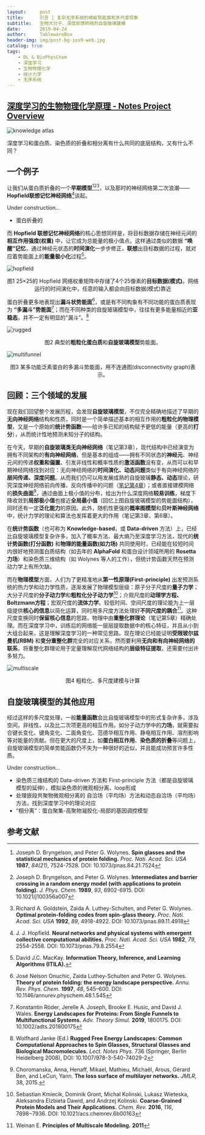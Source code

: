 ```yaml
---
layout:     post
title:      引言 | 复杂无序系统的崎岖势能面和多尺度现象
subtitle:   生物大分子、深度前馈网络的自旋玻璃建模
date:       2019-04-24
author:     TablewareBox
header-img: img/post-bg-ios9-web.jpg
catalog: true
tags:
    - DL & BioPhysChem
    - 深度学习
    - 生物物理化学
    - 统计力学
    - 无序系统
---
```


## [深度学习的生物物理化学原理 - Notes Project Overview](https://tablewarebox.github.io/2019/02/16/DL_BioPhysChem_content/)

![knowledge atlas](https://tablewarebox.files.wordpress.com/2018/11/concept-map-81.png)

深度学习和蛋白质、染色质的折叠和相分离有什么共同的底层结构，又有什么不同？

## 一个例子

让我们从蛋白质折叠的一个**早期模型**[^1][^2][^3]，以及那时的神经网络第二次浪潮——**Hopfield联想记忆神经网络**[^4]谈起。

Under construction...

* 蛋白折叠的

而 **Hopfield 联想记忆神经网络**的核心思想同样是，将目标数据存储在神经元间的**相互作用强度(权重)** 中，让它成为总能量的极小值点。这样通过类似的数据 **“唤醒”记忆**，通过神经元状态的**时间演化**一步步修正，**联想**出目标数据的过程，就对应着势能面上的**能量极小化**过程[^5]。

![hopfield](https://tablewarebox.files.wordpress.com/2019/04/intro_1_hopfield.png)

<div align="center">图1  25×25的 Hopfield 网络权重矩阵中存储了4个25像素的<b>目标数据(模式)</b>。网络运行的时间演化中，任意的输入都会向目标数据(模式)靠近</div>

蛋白折叠更多地表现出**漏斗状势能面**[^6]，或是有不同构象有不同功能的蛋白质表现为 **“多漏斗”势能面**[^7]；而在不同种类的自旋玻璃模型中，往往有更多能量相近的**亚稳态**，并不一定有明显的“漏斗”。[^8]

![rugged](https://tablewarebox.files.wordpress.com/2019/04/intro_2_rugged.png)
<div align="center">图2  典型的<b>粗粒化蛋白质</b>和<b>自旋玻璃模型</b>势能面。</div>

![multifunnel](https://tablewarebox.files.wordpress.com/2019/04/intro_3_multifunnel.png)
<div align="center">图3  某多功能泛素蛋白的多漏斗势能面，用不连通图(disconnectivity graph)表示。</div>

## 回顾：三个领域的发展

现在我们回望整个发展历程，会发现**自旋玻璃模型**，不仅完全精确地描述了早期的**无向神经网络**结构和性质，同时是一个简单描述基本的相互作用的**粗粒化的物理模型**，又是一个原始的**统计势函数**——给许多已知的结构赋予更低的能量（更高的**打分**），从而统计性地预测未知分子的结构。

在今天，早期的**自旋玻璃类无向神经网络**（笔记第3章），现代结构中已经演变为拥有不同架构的**有向神经网络**，但是基本的组成——拥有不同状态的**神经元**、神经元间的传递**权重和偏置**、引发非线性和概率性质的**激活函数**没有变，从而可以和早期神经网络找到对应：无向神经网络的**时间演化、动态问题**类似于有向神经网络的**层间传递、深度问题**。从而我们仍可以用发展成熟的自旋玻璃**静态、动态**理论，研究深度神经网络前向传播、反向传播中的问题（[笔记第4章](https://tablewarebox.github.io/2019/04/15/DL_BioPhysChem_04_DeepMFT/)）；或者直接建模网络的**损失曲面**[^9]，通过曲面上极小值的分布，给出为什么深度网络**较易训练**，梯度下降收敛到**局部极小值**也接近**全局最小值**（回忆上图自旋玻璃模型的势能面结构），同时还有一定**泛化能力**的原因。此外，随机性更强的**概率图模型**和**贝叶斯神经网络**中，统计力学的理论和算法也发挥着更大的作用（笔记第3章、第6章）。

在**统计势函数**（也可称为 **Knowledge-based**，或 **Data-driven** 方法）上，已经比自旋玻璃模型复杂许多，加入了概率方法、最大熵乃至深度学习方法，现代的**统计势函数(打分函数)** 和**物理的能量函数(如力场)** 共同使用时，已经能在较短时间内很好地预测蛋白质结构（如去年的 **AlphaFold** 和蛋白设计领域所用的 **Rosetta 力场**）和染色质三维结构（如 Wolynes 等人的工作），但统计势函数天然在预测动力学上有所欠缺。

而在**物理模型**方面，人们为了更精准地从**第一性原理(First-principle)** 出发预测系统的热力学和动力学性质，逐渐发展了物理模型层级：原子分子尺度的**量子力学**；大分子尺度的**分子动力学**和**粗粒化分子动力学**[^10]；介观尺度的**动理学方程、Boltzmann方程**；宏观尺度的**流体力学**。较低时间、空间尺度的理论能为上一层级提供**核心的信息**以简化运算，同时用多尺度方法处理好**不同尺度的耦合**[^11]。这种尺度变换同时**保留核心信息**的思路，物理中由**重整化群理论**（笔记第5章）精确处理。而在深度学习中，训练后的网络能一层层提取数据中的核心特征，并且从小到大组合起来，这是理解深度学习的一种常见思路。现在理论已经能证明**受限玻尔兹曼机(RBM)** 和**变分重整化群**完全的对应关系，然而要利用**无向和有向神经网络的联系**，将重整化群理论用于定量理解现代网络结构的**层级特征提取**，还需要付出许多努力。

![multiscale](https://tablewarebox.files.wordpress.com/2019/04/intro_4_multiscale.png)
<div align="center">图4  粗粒化、多尺度建模与计算</div>

## 自旋玻璃模型的其他应用

经过这样的多尺度处理，一般**能量函数**会比自旋玻璃模型中的形式复杂许多，涉及空间，非线性，以及比二次项更高的相互作用。如分子动力学中的**力场**，就需要拟合键长变化、键角变化、二面角变化、范德华相互作用、静电相互作用、溶剂影响等对能量的贡献。但在更大的尺度上，如**蛋白相互作用**、**染色质的折叠**等问题上，自旋玻璃模型的简单势能函数仍不失为一种很好的近似，并且能成功预言许多性质。

Under construction...

* 染色质三维结构的 Data-driven 方法和 First-principle 方法（都是自旋玻璃模型的延伸），模拟染色质的微观相分离、loop形成
* 处理嵌段共聚物微观相分离的 自洽场（平均场）方法和动态自洽场（平均场）方法，找到深度学习中的理论对应
* “相分离”：蛋白聚集-高聚物凝胶化-局部的基因调控模型

## 参考文献

[^1]: Joseph D. Bryngelson, and Peter G. Wolynes. **Spin glasses and the statistical mechanics of protein folding.** *Proc. Nati. Acad. Sci. USA* **1987**, *84(21)*, 7524-7528. DOI: 10.1073/pnas.84.21.7524

[^2]: Joseph D. Bryngelson, and Peter G. Wolynes. **Intermediates and barrier crossing in a random energy model (with applications to protein folding).** *J. Phys. Chem.* **1989**, *93*, 6902-6915. DOI: 10.1021/j100356a007

[^3]: Richard A. Goldstein, Zaida A. Luthey-Schulten, and Peter G. Wolynes. **Optimal protein-folding codes from spin-glass theory.** *Proc. Nati. Acad. Sci. USA* **1992**, *89*, 4918-4922. DOI: 10.1073/pnas.89.11.4918

[^4]: J. J. Hopfield. **Neural networks and physical systems with emergent collective computational abilities.** *Proc. Nati. Acad. Sci. USA* **1982**, *79*, 2554-2558. DOI: 10.1073/pnas.79.8.2554

[^5]: David J.C. MacKay. **Information Theory, Inference, and Learning Algorithms (ITILA).**

[^6]: José Nelson Onuchic, Zaida Luthey-Schulten and Peter G. Wolynes. **Theory of protein folding: the energy landscape perspective.** *Annu. Rev. Phys. Chem.*  **1997**, *48*, 545–600. DOI: 10.1146/annurev.physchem.48.1.545

[^7]: Konstantin Röder, Jerelle A. Joseph, Brooke E. Husic, and David J. Wales. **Energy Landscapes for Proteins: From Single Funnels to Multifunctional Systems.** *Adv. Theory Simul.* **2019**, 1800175. DOI: 10.1002/adts.201800175

[^8]: Wolfhard Janke (Ed.) **Rugged Free Energy Landscapes: Common Computational Approaches to Spin Glasses, Structural Glasses and Biological Macromolecules.** *Lect. Notes Phys.* 736 (Springer, Berlin Heidelberg 2008), DOI: 10.1007/978-3-540-74029-2

[^9]: Choromanska, Anna, Henaff, Mikael, Mathieu, Michaël, Arous, Gérard Ben, and LeCun, Yann. **The loss surface of multilayer networks.** *JMLR*, 38, 2015.

[^10]: Sebastian Kmiecik, Dominik Gront, Michal Kolinski, Lukasz Wieteska, Aleksandra Elzbieta Dawid, and Andrzej Kolinski. **Coarse-Grained Protein Models and Their Applications.** *Chem. Rev.* **2016**, *116*, 7898−7936. DOI: 10.1021/acs.chemrev.6b00163

[^11]: Weinan E. **Principles of Multiscale Modeling.** **2011**